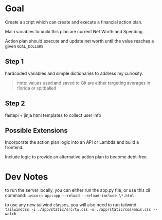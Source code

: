# Goal

Create a script which can create and execute a financial action plan.

Main variables to build this plan are current Net Worth and Spending.

Action plan should execute and update net worth until the value reaches a given `GOAL_DOLLARS`

## Step 1

hardcoded variables and simple dictionaries to address my curiosity.

> note: values used and saved to Git are either targeting averages in florida or spitballed

## Step 2

fastapi + jinja html templates to collect user info

## Possible Extensions

Incorporate the action plan logic into an API or Lambda and build a frontend.

Include logic to provide an alternative action plan to become debt-free.

# Dev Notes
to run the server locally, you can either run the app.py file, or use this cli command:
`uvicorn app:app --reload --reload-include \*.html`

to use any new tailwind classes, you will also need to run tailwind:
`tailwindcss -i ./app/static/src/tw.css -o ./app/static/css/main.css --watch`